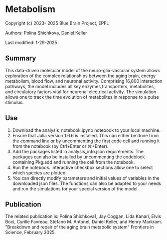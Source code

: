 # Metabolism
Copyright (c) 2023- 2025 Blue Brain Project, EPFL

Authors: Polina Shichkova, Daniel Keller

Last modified: 1-29-2025

## Summary
This data-driven molecular model of the neuro-glia-vascular system allows exploration of the complex relationships between the aging brain, energy metabolism, blood flow, and neuronal activity. Comprising 16,800 interaction pathways, the model includes all key enzymes,transporters, metabolites, and circulatory factors vital for neuronal electrical activity. The simulation allows one to track the time evolution of metabolites in response to a pulse stimulus.

## Use
1. Download the analysis_notebook.ipynb notebook to your local machine.
2. Ensure that Julia version 1.6.6 is installed. This can either be done from the command line or by uncommenting the first code cell and running it from the notebook (by Ctrl+Enter or ⌘+Enter).
3. Add the packages listed in analysis_info.json requirements. The packages can also be installed by uncommenting the codeblock containing Pkg.add and running the cell from the notebook.
4. Run the notebook. Interactive checkbox sections allow one to select which species are plotted.
5. You can directly modify parameters and initial values of variables in the downloaded json files. The functions can also be adapted to your needs and run the simulations for your special version of the model.

## Publication
The related publication is: Polina Shichkova1, Jay Coggan, Lida Kanari, Elvis Boci, Cyrille Favreau, Stefano M. Antonel, Daniel Keller, and Henry Markram. "Breakdown and repair of the aging brain metabolic system" Frontiers in Science, February 2025.
